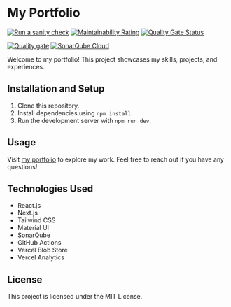 # My Portfolio

[![Run a sanity check](https://github.com/Gagan-C/MyPortfolio/actions/workflows/sanity-check.yml/badge.svg)](https://github.com/Gagan-C/MyPortfolio/actions/workflows/sanity-check.yml) [![Maintainability Rating](https://sonarcloud.io/api/project_badges/measure?project=Gagan-C_MyPortfolio&metric=sqale_rating)](https://sonarcloud.io/summary/new_code?id=Gagan-C_MyPortfolio) [![Quality Gate Status](https://sonarcloud.io/api/project_badges/measure?project=Gagan-C_MyPortfolio&metric=alert_status)](https://sonarcloud.io/summary/new_code?id=Gagan-C_MyPortfolio)

[![Quality gate](https://sonarcloud.io/api/project_badges/quality_gate?project=Gagan-C_MyPortfolio)](https://sonarcloud.io/summary/new_code?id=Gagan-C_MyPortfolio)
[![SonarQube Cloud](https://sonarcloud.io/images/project_badges/sonarcloud-dark.svg)](https://sonarcloud.io/summary/new_code?id=Gagan-C_MyPortfolio)

Welcome to my portfolio! This project showcases my skills, projects, and experiences.


## Installation and Setup

1. Clone this repository.
2. Install dependencies using `npm install`.
3. Run the development server with `npm run dev`.

## Usage

Visit [my portfolio](https://my-portfolio-gagan-c.vercel.app/) to explore my work. Feel free to reach out if you have any questions!

## Technologies Used

- React.js
- Next.js
- Tailwind CSS
- Material UI
- SonarQube
- GitHub Actions
- Vercel Blob Store
- Vercel Analytics


## License

This project is licensed under the MIT License.

